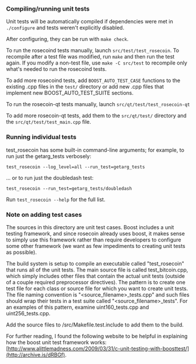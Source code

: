 ### Compiling/running unit tests

Unit tests will be automatically compiled if dependencies were met in `./configure`
and tests weren't explicitly disabled.

After configuring, they can be run with `make check`.

To run the rosecoind tests manually, launch `src/test/test_rosecoin`. To recompile
after a test file was modified, run `make` and then run the test again. If you
modify a non-test file, use `make -C src/test` to recompile only what's needed
to run the rosecoind tests.

To add more rosecoind tests, add `BOOST_AUTO_TEST_CASE` functions to the existing
.cpp files in the `test/` directory or add new .cpp files that
implement new BOOST_AUTO_TEST_SUITE sections.

To run the rosecoin-qt tests manually, launch `src/qt/test/test_rosecoin-qt`

To add more rosecoin-qt tests, add them to the `src/qt/test/` directory and
the `src/qt/test/test_main.cpp` file.

### Running individual tests

test_rosecoin has some built-in command-line arguments; for
example, to run just the getarg_tests verbosely:

    test_rosecoin --log_level=all --run_test=getarg_tests

... or to run just the doubledash test:

    test_rosecoin --run_test=getarg_tests/doubledash

Run `test_rosecoin --help` for the full list.

### Note on adding test cases

The sources in this directory are unit test cases.  Boost includes a
unit testing framework, and since rosecoin already uses boost, it makes
sense to simply use this framework rather than require developers to
configure some other framework (we want as few impediments to creating
unit tests as possible).

The build system is setup to compile an executable called "test_rosecoin"
that runs all of the unit tests.  The main source file is called
test_bitcoin.cpp, which simply includes other files that contain the
actual unit tests (outside of a couple required preprocessor
directives).  The pattern is to create one test file for each class or
source file for which you want to create unit tests.  The file naming
convention is "<source_filename>_tests.cpp" and such files should wrap
their tests in a test suite called "<source_filename>_tests".  For an
examples of this pattern, examine uint160_tests.cpp and
uint256_tests.cpp.

Add the source files to /src/Makefile.test.include to add them to the build.

For further reading, I found the following website to be helpful in
explaining how the boost unit test framework works:
[http://www.alittlemadness.com/2009/03/31/c-unit-testing-with-boosttest/](http://archive.is/dRBGf).
